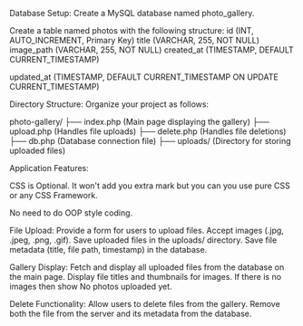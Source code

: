 Database Setup:
Create a MySQL database named photo_gallery.

Create a table named photos with the following structure:
id (INT, AUTO_INCREMENT, Primary Key)
title (VARCHAR, 255, NOT NULL)
image_path (VARCHAR, 255, NOT NULL)
created_at (TIMESTAMP, DEFAULT CURRENT_TIMESTAMP)

updated_at (TIMESTAMP, DEFAULT CURRENT_TIMESTAMP ON UPDATE CURRENT_TIMESTAMP)

Directory Structure:
Organize your project as follows:

photo-gallery/
├── index.php       (Main page displaying the gallery)
├── upload.php      (Handles file uploads)
├── delete.php      (Handles file deletions)
├── db.php          (Database connection file)
├── uploads/        (Directory for storing uploaded files)

Application Features:


CSS is Optional. It won't add you extra mark but you can you use pure CSS or any CSS Framework.

No need to do OOP style coding.


File Upload:
Provide a form for users to upload files.
Accept images (.jpg, .jpeg, .png, .gif).
Save uploaded files in the uploads/ directory.
Save file metadata (title, file path, timestamp) in the database.

Gallery Display:
Fetch and display all uploaded files from the database on the main page.
Display file titles and thumbnails for images.
If there is no images then show No photos uploaded yet.

Delete Functionality:
Allow users to delete files from the gallery.
Remove both the file from the server and its metadata from the database.
